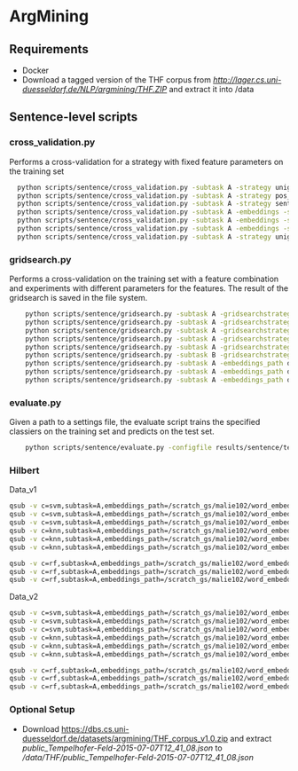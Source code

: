 # ArgMining

## Requirements
- Docker
- Download a tagged version of the THF corpus from *http://lager.cs.uni-duesseldorf.de/NLP/argmining/THF.ZIP* and extract it into /data

## Sentence-level scripts
### cross_validation.py
Performs a cross-validation for a strategy with fixed feature parameters on the training set
``` bash
  python scripts/sentence/cross_validation.py -subtask A -strategy unigram -c svm
  python scripts/sentence/cross_validation.py -subtask A -strategy pos_distribution -c svm
  python scripts/sentence/cross_validation.py -subtask A -strategy sentiws_polarity -c svm
  python scripts/sentence/cross_validation.py -subtask A -embeddings -strategy embedding_centroid_100 -c svm
  python scripts/sentence/cross_validation.py -subtask A -embeddings -strategy embedding_centroid_stopwords_100 -c svm
  python scripts/sentence/cross_validation.py -subtask A -embeddings -strategy n_unigram+pos_distribution+embedding_centroid -c svm
  python scripts/sentence/cross_validation.py -subtask A -strategy unigram_lowercase_tfidf -c svm


```

### gridsearch.py
Performs a cross-validation on the training set with a feature combination and experiments with different parameters for the features. The result of the gridsearch is saved in the file system.
``` bash
    python scripts/sentence/gridsearch.py -subtask A -gridsearchstrategy unigram -c svm
    python scripts/sentence/gridsearch.py -subtask A -gridsearchstrategy bigram -c svm
    python scripts/sentence/gridsearch.py -subtask A -gridsearchstrategy pos_distribution_feature_selection -c svm
    python scripts/sentence/gridsearch.py -subtask A -gridsearchstrategy pos_distribution -c svm
    python scripts/sentence/gridsearch.py -subtask A -gridsearchstrategy unigram+grammatical -c svm
    python scripts/sentence/gridsearch.py -subtask B -gridsearchstrategy unigram+grammatical -c svm
    python scripts/sentence/gridsearch.py -subtask A -embeddings_path data/word_embeddings/word2vec_wiki-de_20161120_100 -gridsearchstrategy embedding_centroid_100 -c svm
    python scripts/sentence/gridsearch.py -subtask A -embeddings_path data/word_embeddings/word2vec_wiki-de_20161120_100 -nfold 10 -gridsearchstrategy embedding_centroid_100 -c svm
    python scripts/sentence/gridsearch.py -subtask A -embeddings_path data/word_embeddings/word2vec_wiki-de_20161120_100 -nfold 10 -gridsearchstrategy unigram+embedding_centroid_100 -c svm

```

### evaluate.py
Given a path to a settings file, the evaluate script trains the specified classiers on the training set and predicts on the test set.
``` bash
    python scripts/sentence/evaluate.py -configfile results/sentence/temp/XXX

```


### Hilbert
Data_v1
``` bash
qsub -v c=svm,subtask=A,embeddings_path=/scratch_gs/malie102/word_embeddings/word2vec_wiki-de_20161120_100,gridsearchstrategy=unigram+embedding_centroid_100 hilbert_data_v1.job
qsub -v c=svm,subtask=A,embeddings_path=/scratch_gs/malie102/word_embeddings/word2vec_wiki-de_20161120_100,gridsearchstrategy=unigram hilbert_data_v1.job
qsub -v c=svm,subtask=A,embeddings_path=/scratch_gs/malie102/word_embeddings/word2vec_wiki-de_20161120_100,gridsearchstrategy=embedding_centroid_100 hilbert_data_v1.job
qsub -v c=knn,subtask=A,embeddings_path=/scratch_gs/malie102/word_embeddings/word2vec_wiki-de_20161120_100,gridsearchstrategy=unigram+embedding_centroid_100 hilbert_data_v1.job
qsub -v c=knn,subtask=A,embeddings_path=/scratch_gs/malie102/word_embeddings/word2vec_wiki-de_20161120_100,gridsearchstrategy=unigram hilbert_data_v1.job
qsub -v c=knn,subtask=A,embeddings_path=/scratch_gs/malie102/word_embeddings/word2vec_wiki-de_20161120_100,gridsearchstrategy=embedding_centroid_100 hilbert_data_v1.job

qsub -v c=rf,subtask=A,embeddings_path=/scratch_gs/malie102/word_embeddings/word2vec_wiki-de_20161120_100,gridsearchstrategy=unigram+embedding_centroid_100 hilbert_data_v1.job
qsub -v c=rf,subtask=A,embeddings_path=/scratch_gs/malie102/word_embeddings/word2vec_wiki-de_20161120_100,gridsearchstrategy=unigram hilbert_data_v1.job
qsub -v c=rf,subtask=A,embeddings_path=/scratch_gs/malie102/word_embeddings/word2vec_wiki-de_20161120_100,gridsearchstrategy=embedding_centroid_100 hilbert_data_v1.job

```

Data_v2
``` bash
qsub -v c=svm,subtask=A,embeddings_path=/scratch_gs/malie102/word_embeddings/word2vec_wiki-de_20161120_100,gridsearchstrategy=unigram+embedding_centroid_100 hilbert_data_v2.job
qsub -v c=svm,subtask=A,embeddings_path=/scratch_gs/malie102/word_embeddings/word2vec_wiki-de_20161120_100,gridsearchstrategy=unigram hilbert_data_v2.job
qsub -v c=svm,subtask=A,embeddings_path=/scratch_gs/malie102/word_embeddings/word2vec_wiki-de_20161120_100,gridsearchstrategy=embedding_centroid_100 hilbert_data_v2.job
qsub -v c=knn,subtask=A,embeddings_path=/scratch_gs/malie102/word_embeddings/word2vec_wiki-de_20161120_100,gridsearchstrategy=unigram+embedding_centroid_100 hilbert_data_v2.job
qsub -v c=knn,subtask=A,embeddings_path=/scratch_gs/malie102/word_embeddings/word2vec_wiki-de_20161120_100,gridsearchstrategy=unigram hilbert_data_v2.job
qsub -v c=knn,subtask=A,embeddings_path=/scratch_gs/malie102/word_embeddings/word2vec_wiki-de_20161120_100,gridsearchstrategy=embedding_centroid_100 hilbert_data_v2.job

qsub -v c=rf,subtask=A,embeddings_path=/scratch_gs/malie102/word_embeddings/word2vec_wiki-de_20161120_100,gridsearchstrategy=unigram+embedding_centroid_100 hilbert_data_v2.job
qsub -v c=rf,subtask=A,embeddings_path=/scratch_gs/malie102/word_embeddings/word2vec_wiki-de_20161120_100,gridsearchstrategy=unigram hilbert_data_v2.job
qsub -v c=rf,subtask=A,embeddings_path=/scratch_gs/malie102/word_embeddings/word2vec_wiki-de_20161120_100,gridsearchstrategy=embedding_centroid_100 hilbert_data_v2.job

```

### Optional Setup
- Download https://dbs.cs.uni-duesseldorf.de/datasets/argmining/THF_corpus_v1.0.zip and extract *public_Tempelhofer-Feld-2015-07-07T12_41_08.json* to */data/THF/public_Tempelhofer-Feld-2015-07-07T12_41_08.json*
